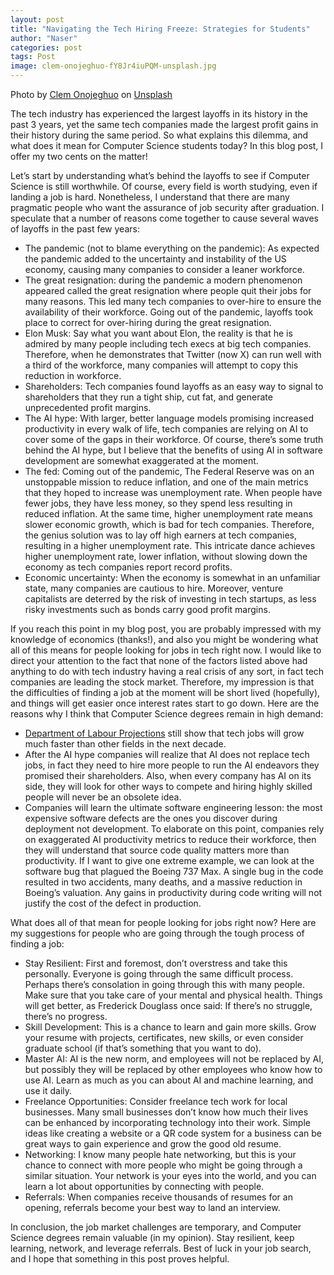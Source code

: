 ```yaml
---
layout: post
title: "Navigating the Tech Hiring Freeze: Strategies for Students"
author: "Naser"
categories: post
tags: Post
image: clem-onojeghuo-fY8Jr4iuPQM-unsplash.jpg
---
```

Photo by <a href="https://unsplash.com/@clemono?utm_content=creditCopyText&utm_medium=referral&utm_source=unsplash">Clem Onojeghuo</a> on <a href="https://unsplash.com/photos/shallow-focus-photography-of-red-and-white-for-hire-signage-fY8Jr4iuPQM?utm_content=creditCopyText&utm_medium=referral&utm_source=unsplash">Unsplash</a>
  
  

The tech industry has experienced the largest layoffs in its history in the past 3 years, yet the same tech companies made the largest profit gains in their history during the same period.  So what explains this dilemma, and what does it mean for Computer Science students today?  In this blog post, I offer my two cents on the matter!

Let’s start by understanding what’s behind the layoffs to see if Computer Science is still worthwhile.  Of course, every field is worth studying, even if landing a job is hard.  Nonetheless, I understand that there are many pragmatic people who want the assurance of job security after graduation.  I speculate that a number of reasons come together to cause several waves of layoffs in the past few years:

* The pandemic (not to blame everything on the pandemic): As expected the pandemic added to the uncertainty and instability of the US economy, causing many companies to consider a leaner workforce.
* The great resignation: during the pandemic a modern phenomenon appeared called the great resignation where people quit their jobs for many reasons.  This led many tech companies to over-hire to ensure the availability of their workforce.  Going out of the pandemic, layoffs took place to correct for over-hiring during the great resignation.
* Elon Musk: Say what you want about Elon, the reality is that he is admired by many people including tech execs at big tech companies.  Therefore, when he demonstrates that Twitter (now X) can run well with a third of the workforce, many companies will attempt to copy this reduction in workforce.
* Shareholders:  Tech companies found layoffs as an easy way to signal to shareholders that they run a tight ship, cut fat, and generate unprecedented profit margins.
* The AI hype: With larger, better language models promising increased productivity in every walk of life, tech companies are relying on AI to cover some of the gaps in their workforce.  Of course, there’s some truth behind the AI hype, but I believe that the benefits of using AI in software development are somewhat exaggerated at the moment.
* The fed: Coming out of the pandemic, The Federal Reserve was on an unstoppable mission to reduce inflation, and one of the main metrics that they hoped to increase was unemployment rate.  When people have fewer jobs, they have less money, so they spend less resulting in reduced inflation.  At the same time, higher unemployment rate means slower economic growth, which is bad for tech companies. Therefore, the genius solution was to lay off high earners at tech companies, resulting in a higher unemployment rate. This intricate dance achieves higher unemployment rate, lower inflation, without slowing down the economy as tech companies report record profits.
* Economic uncertainty: When the economy is somewhat in an unfamiliar state, many companies are cautious to hire.  Moreover, venture capitalists are deterred by the risk of investing in tech startups, as less risky investments such as bonds carry good profit margins.

If you reach this point in my blog post, you are probably impressed with my knowledge of economics (thanks!), and also you might be wondering what all of this means for people looking for jobs in tech right now.  I would like to direct your attention to the fact that none of the factors listed above had anything to do with tech industry having a real crisis of any sort, in fact tech companies are leading the stock market.  Therefore, my impression is that the difficulties of finding a job at the moment will be short lived (hopefully), and things will get easier once interest rates start to go down.  Here are the reasons why I think that Computer Science degrees remain in high demand:
* [Department of Labour Projections](https://www.bls.gov/ooh/computer-and-information-technology/computer-and-information-research-scientists.htm) still show that tech jobs will grow much faster than other fields in the next decade.
* After the AI hype companies will realize that AI does not replace tech jobs, in fact they need to hire more people to run the AI endeavors they promised their shareholders.  Also, when every company has AI on its side, they will look for other ways to compete and hiring highly skilled people will never be an obsolete idea. 
* Companies will learn the ultimate software engineering lesson: the most expensive software defects are the ones you discover during deployment not development.  To elaborate on this point, companies rely on exaggerated AI productivity metrics to reduce their workforce, then they will understand that source code quality matters more than productivity.  If I want to give one extreme example, we can look at the software bug that plagued the Boeing 737 Max. A single bug in the code resulted in two accidents, many deaths, and a massive reduction in Boeing’s valuation.  Any gains in productivity during code writing will not justify the cost of the defect in production.

What does all of that mean for people looking for jobs right now?  Here are my suggestions for people who are going through the tough process of finding a job:

* Stay Resilient:  First and foremost, don’t overstress and take this personally.  Everyone is going through the same difficult process.  Perhaps there’s consolation in going through this with many people.  Make sure that you take care of your mental and physical health.  Things will get better, as Frederick Douglass once said: If there’s no struggle, there’s no progress.
* Skill Development:  This is a chance to learn and gain more skills.  Grow your resume with projects, certificates, new skills, or even consider graduate school (if that’s something that you want to do).
* Master AI:  AI is the new norm, and employees will not be replaced by AI, but possibly they will be replaced by other employees who know how to use AI.  Learn as much as you can about AI and machine learning, and use it daily.
* Freelance Opportunities:  Consider freelance tech work for local businesses.  Many small businesses don’t know how much their lives can be enhanced by incorporating technology into their work.  Simple ideas like creating a website or a QR code system for a business can be great ways to gain experience and grow the good old resume.
* Networking:  I know many people hate networking, but this is your chance to connect with more people who might be going through a similar situation.  Your network is your eyes into the world, and you can learn a lot about opportunities by connecting with people.
* Referrals:  When companies receive thousands of resumes for an opening, referrals become your best way to land an interview. 

In conclusion, the job market challenges are temporary, and Computer Science degrees remain valuable (in my opinion). Stay resilient, keep learning, network, and leverage referrals. Best of luck in your job search, and I hope that something in this post proves helpful.

